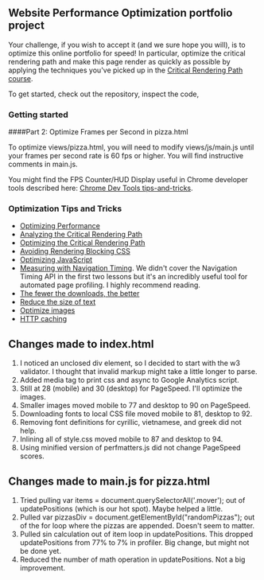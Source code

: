 ## Website Performance Optimization portfolio project

Your challenge, if you wish to accept it (and we sure hope you will), is to optimize this online portfolio for speed! In particular, optimize the critical rendering path and make this page render as quickly as possible by applying the techniques you've picked up in the [Critical Rendering Path course](https://www.udacity.com/course/ud884).

To get started, check out the repository, inspect the code,

### Getting started

####Part 2: Optimize Frames per Second in pizza.html

To optimize views/pizza.html, you will need to modify views/js/main.js until your frames per second rate is 60 fps or higher. You will find instructive comments in main.js. 

You might find the FPS Counter/HUD Display useful in Chrome developer tools described here: [Chrome Dev Tools tips-and-tricks](https://developer.chrome.com/devtools/docs/tips-and-tricks).

### Optimization Tips and Tricks
* [Optimizing Performance](https://developers.google.com/web/fundamentals/performance/ "web performance")
* [Analyzing the Critical Rendering Path](https://developers.google.com/web/fundamentals/performance/critical-rendering-path/analyzing-crp.html "analyzing crp")
* [Optimizing the Critical Rendering Path](https://developers.google.com/web/fundamentals/performance/critical-rendering-path/optimizing-critical-rendering-path.html "optimize the crp!")
* [Avoiding Rendering Blocking CSS](https://developers.google.com/web/fundamentals/performance/critical-rendering-path/render-blocking-css.html "render blocking css")
* [Optimizing JavaScript](https://developers.google.com/web/fundamentals/performance/critical-rendering-path/adding-interactivity-with-javascript.html "javascript")
* [Measuring with Navigation Timing](https://developers.google.com/web/fundamentals/performance/critical-rendering-path/measure-crp.html "nav timing api"). We didn't cover the Navigation Timing API in the first two lessons but it's an incredibly useful tool for automated page profiling. I highly recommend reading.
* <a href="https://developers.google.com/web/fundamentals/performance/optimizing-content-efficiency/eliminate-downloads.html">The fewer the downloads, the better</a>
* <a href="https://developers.google.com/web/fundamentals/performance/optimizing-content-efficiency/optimize-encoding-and-transfer.html">Reduce the size of text</a>
* <a href="https://developers.google.com/web/fundamentals/performance/optimizing-content-efficiency/image-optimization.html">Optimize images</a>
* <a href="https://developers.google.com/web/fundamentals/performance/optimizing-content-efficiency/http-caching.html">HTTP caching</a>

## Changes made to index.html
1. I noticed an unclosed div element, so I decided to start with the w3 validator. I thought that invalid markup might take a little longer to parse.
2. Added media tag to print css and async to Google Analytics script.
3. Still at 28 (mobile) and 30 (desktop) for PageSpeed.  I'll optimize the images.
4. Smaller images moved mobile to 77 and desktop to 90 on PageSpeed.
5. Downloading fonts to local CSS file moved mobile to 81, desktop to 92.
6. Removing font definitions for cyrillic, vietnamese, and greek did not help.
7. Inlining all of style.css moved mobile to 87 and desktop to 94.
8. Using minified version of perfmatters.js did not change PageSpeed scores.

## Changes made to main.js for pizza.html
1. Tried pulling var items = document.querySelectorAll('.mover'); out of updatePositions (which is our hot spot).  Maybe helped a little.
2. Pulled var pizzasDiv = document.getElementById("randomPizzas"); out of the for loop where the pizzas are appended.  Doesn't seem to matter.
3. Pulled sin calculation out of item loop in updatePositions.  This dropped updatePositions from 77% to 7% in profiler.  Big change, but might not be done yet.
4. Reduced the number of math operation in updatePositions.  Not a big improvement.

